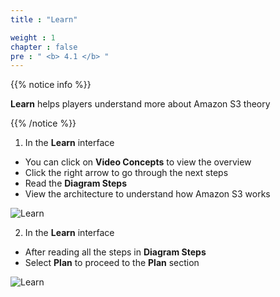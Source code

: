 ```yaml
---
title : "Learn"

weight : 1
chapter : false
pre : " <b> 4.1 </b> "
---
```


{{% notice info %}}

**Learn** helps players understand more about Amazon S3 theory

{{% /notice %}}


1. In the **Learn** interface

- You can click on **Video Concepts** to view the overview
- Click the right arrow to go through the next steps
- Read the **Diagram Steps**
- View the architecture to understand how Amazon S3 works

![Learn](/images/4-staticwebhosting/4.1-learn/01-learn.png)

2. In the **Learn** interface

- After reading all the steps in **Diagram Steps**
- Select **Plan** to proceed to the **Plan** section

![Learn](/images/4-staticwebhosting/4.1-learn/02-learn.png)
